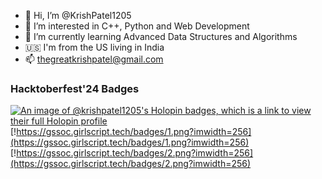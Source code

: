 - 👋 Hi, I’m @KrishPatel1205
- 👀 I’m interested in C++, Python and Web Development
- 🌱 I’m currently learning Advanced Data Structures and Algorithms
- 🇺🇸 I'm from the US living in India
- 📫 thegreatkrishpatel@gmail.com

<!---
KrishPatel1205/KrishPatel1205 is a ✨ special ✨ repository because its `README.md` (this file) appears on your GitHub profile.
You can click the Preview link to take a look at your changes.
--->

###  Hacktoberfest'24 Badges

[![An image of @krishpatel1205's Holopin badges, which is a link to view their full Holopin profile](https://holopin.me/krishpatel1205)](https://holopin.io/@krishpatel1205)
[!https://gssoc.girlscript.tech/badges/1.png?imwidth=256](https://gssoc.girlscript.tech/badges/1.png?imwidth=256)
[!https://gssoc.girlscript.tech/badges/2.png?imwidth=256](https://gssoc.girlscript.tech/badges/2.png?imwidth=256)
